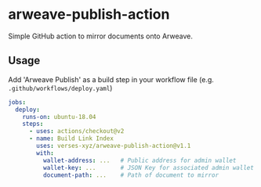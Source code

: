 # arweave-publish-action

Simple GitHub action to mirror documents onto Arweave.

## Usage
Add 'Arweave Publish' as a build step in your workflow file (e.g. `.github/workflows/deploy.yaml`)

```yaml
jobs:
  deploy:
    runs-on: ubuntu-18.04
    steps:
      - uses: actions/checkout@v2
      - name: Build Link Index
        uses: verses-xyz/arweave-publish-action@v1.1
        with:
          wallet-address: ...   # Public address for admin wallet
          wallet-key: ...       # JSON Key for associated admin wallet
          document-path: ...    # Path of document to mirror
```